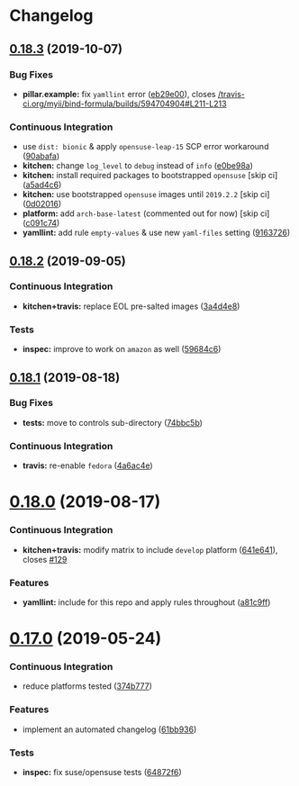 # Changelog

## [0.18.3](https://github.com/saltstack-formulas/bind-formula/compare/v0.18.2...v0.18.3) (2019-10-07)


### Bug Fixes

* **pillar.example:** fix `yamllint` error ([eb29e00](https://github.com/saltstack-formulas/bind-formula/commit/eb29e00)), closes [/travis-ci.org/myii/bind-formula/builds/594704904#L211-L213](https://github.com//travis-ci.org/myii/bind-formula/builds/594704904/issues/L211-L213)


### Continuous Integration

* use `dist: bionic` & apply `opensuse-leap-15` SCP error workaround ([90abafa](https://github.com/saltstack-formulas/bind-formula/commit/90abafa))
* **kitchen:** change `log_level` to `debug` instead of `info` ([e0be98a](https://github.com/saltstack-formulas/bind-formula/commit/e0be98a))
* **kitchen:** install required packages to bootstrapped `opensuse` [skip ci] ([a5ad4c6](https://github.com/saltstack-formulas/bind-formula/commit/a5ad4c6))
* **kitchen:** use bootstrapped `opensuse` images until `2019.2.2` [skip ci] ([0d02016](https://github.com/saltstack-formulas/bind-formula/commit/0d02016))
* **platform:** add `arch-base-latest` (commented out for now) [skip ci] ([c091c74](https://github.com/saltstack-formulas/bind-formula/commit/c091c74))
* **yamllint:** add rule `empty-values` & use new `yaml-files` setting ([9163726](https://github.com/saltstack-formulas/bind-formula/commit/9163726))

## [0.18.2](https://github.com/saltstack-formulas/bind-formula/compare/v0.18.1...v0.18.2) (2019-09-05)


### Continuous Integration

* **kitchen+travis:** replace EOL pre-salted images ([3a4d4e8](https://github.com/saltstack-formulas/bind-formula/commit/3a4d4e8))


### Tests

* **inspec:** improve to work on `amazon` as well ([59684c6](https://github.com/saltstack-formulas/bind-formula/commit/59684c6))

## [0.18.1](https://github.com/saltstack-formulas/bind-formula/compare/v0.18.0...v0.18.1) (2019-08-18)


### Bug Fixes

* **tests:** move to controls sub-directory ([74bbc5b](https://github.com/saltstack-formulas/bind-formula/commit/74bbc5b))


### Continuous Integration

* **travis:** re-enable `fedora` ([4a6ac4e](https://github.com/saltstack-formulas/bind-formula/commit/4a6ac4e))

# [0.18.0](https://github.com/saltstack-formulas/bind-formula/compare/v0.17.0...v0.18.0) (2019-08-17)


### Continuous Integration

* **kitchen+travis:** modify matrix to include `develop` platform ([641e641](https://github.com/saltstack-formulas/bind-formula/commit/641e641)), closes [#129](https://github.com/saltstack-formulas/bind-formula/issues/129)


### Features

* **yamllint:** include for this repo and apply rules throughout ([a81c9ff](https://github.com/saltstack-formulas/bind-formula/commit/a81c9ff))

# [0.17.0](https://github.com/saltstack-formulas/bind-formula/compare/v0.16.0...v0.17.0) (2019-05-24)


### Continuous Integration

* reduce platforms tested ([374b777](https://github.com/saltstack-formulas/bind-formula/commit/374b777))


### Features

* implement an automated changelog ([61bb936](https://github.com/saltstack-formulas/bind-formula/commit/61bb936))


### Tests

* **inspec:** fix suse/opensuse tests ([64872f6](https://github.com/saltstack-formulas/bind-formula/commit/64872f6))
